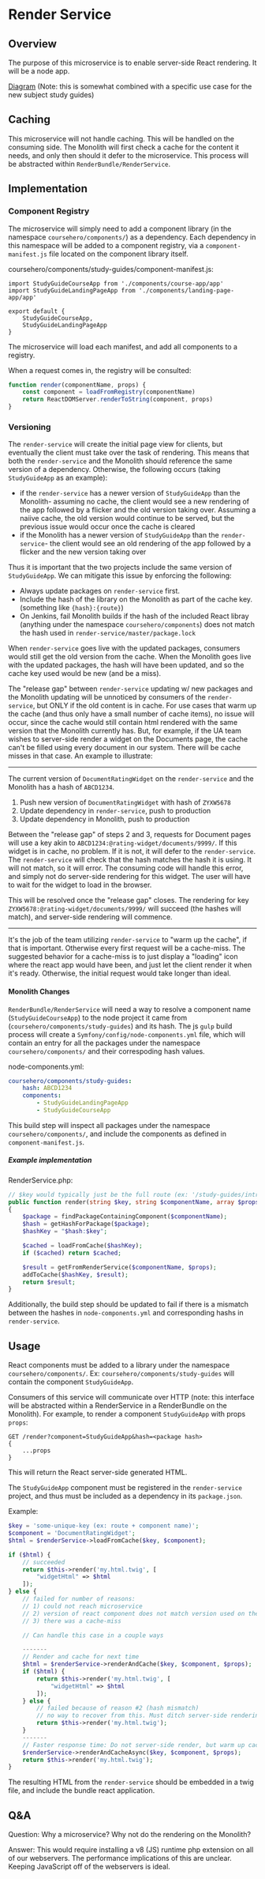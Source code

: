 # Render Service

## Overview

The purpose of this microservice is to enable server-side React rendering. It will be a node app.

[Diagram](./resources/diagram-2.jpg)
(Note: this is somewhat combined with a specific use case for the new subject study guides)

## Caching

This microservice will not handle caching. This will be handled on the consuming side. The Monolith will first check a cache for the content it needs, and only then should it defer to the microservice. This process will be abstracted within `RenderBundle/RenderService`.

## Implementation

### Component Registry

The microservice will simply need to add a component library (in the namespace `coursehero/components/`) as a dependency. Each dependency in this namespace will be added to a component registry, via a `component-manifest.js` file located on the component library itself.

coursehero/components/study-guides/component-manifest.js:

```
import StudyGuideCourseApp from './components/course-app/app'
import StudyGuideLandingPageApp from './components/landing-page-app/app'

export default {
    StudyGuideCourseApp,
    StudyGuideLandingPageApp
}
```

The microservice will load each manifest, and add all components to a registry.

When a request comes in, the registry will be consulted:

```js
function render(componentName, props) {
    const component = loadFromRegistry(componentName)
    return ReactDOMServer.renderToString(component, props)
}
```

### Versioning

The `render-service` will create the initial page view for clients, but eventually the client must take over the task of rendering. This means that both the `render-service` and the Monolith should reference the same version of a dependency. Otherwise, the following occurs (taking `StudyGuideApp` as an example):

* if the `render-service` has a newer version of `StudyGuideApp` than the Monolith- assuming no cache, the client would see a new rendering of the app followed by a flicker and the old version taking over. Assuming a naiive cache, the old version would continue to be served, but the previous issue would occur once the cache is cleared
* if the Monolith has a newer version of `StudyGuideApp` than the `render-service`- the client would see an old rendering of the app followed by a flicker and the new version taking over

Thus it is important that the two projects include the same version of `StudyGuideApp`. We can mitigate this issue by enforcing the following:

* Always update packages on `render-service` first.
* Include the hash of the library on the Monolith as part of the cache key. (something like `{hash}:{route}`)
* On Jenkins, fail Monolith builds if the hash of the included React libray (anything under the namespace `coursehero/components`) does not match the hash used in `render-service/master/package.lock`

When `render-service` goes live with the updated packages, consumers would still get the old version from the cache. When the Monolith goes live with the updated packages, the hash will have been updated, and so the cache key used would be new (and be a miss).

The "release gap" between `render-service` updating w/ new packages and the Monolith updating will be unnoticed by consumers of the `render-service`, but ONLY if the old content is in cache. For use cases that warm up the cache (and thus only have a small number of cache items), no issue will occur, since the cache would still contain html rendered with the same version that the Monolith currently has. But, for example, if the UA team wishes to server-side render a widget on the Documents page, the cache can't be filled using every document in our system. There will be cache misses in that case. An example to illustrate:

---

The current version of `DocumentRatingWidget` on the `render-service` and the Monolith has a hash of `ABCD1234`.

1. Push new version of `DocumentRatingWidget` with hash of `ZYXW5678`
2. Update dependency in `render-service`, push to production
3. Update dependency in Monolith, push to production

Between the "release gap" of steps 2 and 3, requests for Document pages will use a key akin to `ABCD1234:@rating-widget/documents/9999/`. If this widget is in cache, no problem. If it is not, it will defer to the `render-service`. The `render-service` will check that the hash matches the hash it is using. It will not match, so it will error. The consuming code will handle this error, and simply not do server-side rendering for this widget. The user will have to wait for the widget to load in the browser.

This will be resolved once the "release gap" closes. The rendering for key `ZYXW5678:@rating-widget/documents/9999/` will succeed (the hashes will match), and server-side rendering will commence.

---

It's the job of the team utilizing `render-service` to "warm up the cache", if that is important. Otherwise every first request will be a cache-miss. The suggested behavior for a cache-miss is to just display a "loading" icon where the react app would have been, and just let the client render it when it's ready. Otherwise, the initial request would take longer than ideal.

#### Monolith Changes

`RenderBundle/RenderService` will need a way to resolve a component name (`StudyGuideCourseApp`) to the node project it came from (`coursehero/components/study-guides`) and its hash. The js `gulp` build process will create a `Symfony/config/node-components.yml` file, which will contain an entry for all the packages under the namespace `coursehero/components/` and their correspoding hash values.

node-components.yml:

```yml
coursehero/components/study-guides:
    hash: ABCD1234
    components:
        - StudyGuideLandingPageApp
        - StudyGuideCourseApp
```

This build step will inspect all packages under the namespace `coursehero/components/`, and include the components as defined in `component-manifest.js`.

##### Example implementation

RenderService.php:

```php
// $key would typically just be the full route (ex: '/study-guides/intro-to-biology/cells')
public function render(string $key, string $componentName, array $props)
{
    $package = findPackageContainingComponent($componentName);
    $hash = getHashForPackage($package);
    $hashKey = "$hash:$key";

    $cached = loadFromCache($hashKey);
    if ($cached) return $cached;

    $result = getFromRenderService($componentName, $props);
    addToCache($hashKey, $result);
    return $result;
}
```

Additionally, the build step should be updated to fail if there is a mismatch between the hashes in `node-components.yml` and corresponding hashs in `render-service`.

## Usage

React components must be added to a library under the namespace `coursehero/components/`. Ex: `coursehero/components/study-guides` will contain the component `StudyGuideApp`.

Consumers of this service will communicate over HTTP (note: this interface will be abstracted within a RenderService in a RenderBundle on the Monolith). For example, to render a component `StudyGuideApp` with props `props`:

```
GET /render?component=StudyGuideApp&hash=<package hash>
{
    ...props
}
```

This will return the React server-side generated HTML.

The `StudyGuideApp` component must be registered in the `render-service` project, and thus must be included as a dependency in its `package.json`.

Example:

```php
$key = 'some-unique-key (ex: route + component name)';
$component = 'DocumentRatingWidget';
$html = $renderService->loadFromCache($key, $component);

if ($html) {
    // succeeded
    return $this->render('my.html.twig', [
        "widgetHtml" => $html
    ]);
} else {
    // failed for number of reasons:
    // 1) could not reach microservice
    // 2) version of react component does not match version used on the microservice
    // 3) there was a cache-miss

    // Can handle this case in a couple ways

    -------
    // Render and cache for next time
    $html = $renderService->renderAndCache($key, $component, $props);
    if ($html) {
        return $this->render('my.html.twig', [
            "widgetHtml" => $html
        ]);
    } else {
        // failed because of reason #2 (hash mismatch)
        // no way to recover from this. Must ditch server-side rendering entirely.
        return $this->render('my.html.twig');
    }
    -------
    // Faster response time: Do not server-side render, but warm up cache for next time.
    $renderService->renderAndCacheAsync($key, $component, $props);
    return $this->render('my.html.twig');
}
```

The resulting HTML from the `render-service` should be embedded in a twig file, and include the bundle react application.

## Q&A

Question: Why a microservice? Why not do the rendering on the Monolith?

Answer: This would require installing a v8 (JS) runtime php extension on all of our webservers. The performance implications of this are unclear. Keeping JavaScript off of the webservers is ideal.

